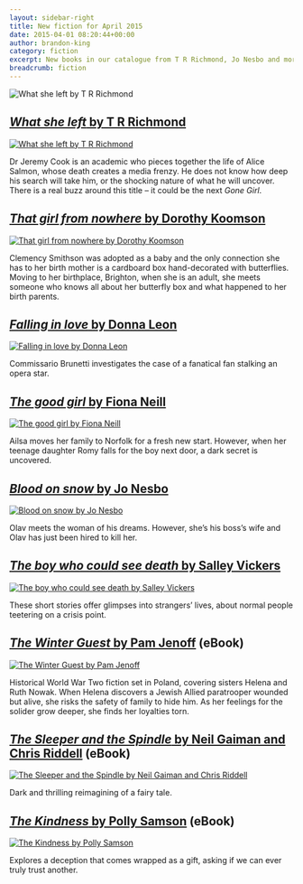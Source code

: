 ```yaml
---
layout: sidebar-right
title: New fiction for April 2015
date: 2015-04-01 08:20:44+00:00
author: brandon-king
category: fiction
excerpt: New books in our catalogue from T R Richmond, Jo Nesbo and more.
breadcrumb: fiction
---
```

![What she left by T R Richmond](/images/featured/featured-what-she-left.jpg)

## [<cite>What she left</cite> by T R Richmond](https://suffolk.spydus.co.uk/cgi-bin/spydus.exe/ENQ/OPAC/BIBENQ/27414134?QRY=CTIBIB%3C%20IRN(47356202)&QRYTEXT=What%20she%20left)

[![What she left by T R Richmond](/images/article/what-she-left.jpg)](https://suffolk.spydus.co.uk/cgi-bin/spydus.exe/ENQ/OPAC/BIBENQ/27414134?QRY=CTIBIB%3C%20IRN(47356202)&QRYTEXT=What%20she%20left)

Dr Jeremy Cook is an academic who pieces together the life of Alice Salmon, whose death creates a media frenzy. He does not know how deep his search will take him, or the shocking nature of what he will uncover. There is a real buzz around this title &#8211; it could be the next <cite>Gone Girl</cite>.

## [<cite>That girl from nowhere</cite> by Dorothy Koomson](https://suffolk.spydus.co.uk/cgi-bin/spydus.exe/ENQ/OPAC/BIBENQ/27416759?QRY=CTIBIB%3C%20IRN(48511316)&QRYTEXT=That%20girl%20from%20nowhere)

[![That girl from nowhere by Dorothy Koomson](/images/article/that-girl-from-nowhere.jpg)](https://suffolk.spydus.co.uk/cgi-bin/spydus.exe/ENQ/OPAC/BIBENQ/27416759?QRY=CTIBIB%3C%20IRN(48511316)&QRYTEXT=That%20girl%20from%20nowhere)

Clemency Smithson was adopted as a baby and the only connection she has to her birth mother is a cardboard box hand-decorated with butterflies. Moving to her birthplace, Brighton, when she is an adult, she meets someone who knows all about her butterfly box and what happened to her birth parents.

## [<cite>Falling in love</cite> by Donna Leon](https://suffolk.spydus.co.uk/cgi-bin/spydus.exe/ENQ/OPAC/BIBENQ/27419268?QRY=CTIBIB%3C%20IRN(825270)&QRYTEXT=Falling%20in%20love)

[![Falling in love by Donna Leon](/images/article/falling-in-love.jpg)](https://suffolk.spydus.co.uk/cgi-bin/spydus.exe/ENQ/OPAC/BIBENQ/27419268?QRY=CTIBIB%3C%20IRN(825270)&QRYTEXT=Falling%20in%20love)

Commissario Brunetti investigates the case of a fanatical fan stalking an opera star.

## [<cite>The good girl</cite> by Fiona Neill](https://suffolk.spydus.co.uk/cgi-bin/spydus.exe/ENQ/OPAC/BIBENQ/27420123?QRY=CTIBIB%3C%20IRN(2049250)&QRYTEXT=The%20good%20girl)

[![The good girl by Fiona Neill](/images/article/the-good-girl.jpg)](https://suffolk.spydus.co.uk/cgi-bin/spydus.exe/ENQ/OPAC/BIBENQ/27420123?QRY=CTIBIB%3C%20IRN(2049250)&QRYTEXT=The%20good%20girl)

Ailsa moves her family to Norfolk for a fresh new start. However, when her teenage daughter Romy falls for the boy next door, a dark secret is uncovered.

## [<cite>Blood on snow</cite> by Jo Nesbo](https://suffolk.spydus.co.uk/cgi-bin/spydus.exe/ENQ/OPAC/BIBENQ/27421562?QRY=CTIBIB%3C%20IRN(767445)&QRYTEXT=Blood%20on%20snow)

[![Blood on snow by Jo Nesbo](/images/article/blood-on-snow.jpg)](https://suffolk.spydus.co.uk/cgi-bin/spydus.exe/ENQ/OPAC/BIBENQ/27421562?QRY=CTIBIB%3C%20IRN(767445)&QRYTEXT=Blood%20on%20snow)

Olav meets the woman of his dreams. However, she&#8217;s his boss&#8217;s wife and Olav has just been hired to kill her.

## [<cite>The boy who could see death</cite> by Salley Vickers](https://suffolk.spydus.co.uk/cgi-bin/spydus.exe/ENQ/OPAC/BIBENQ/27430453?QRY=CTIBIB%3C%20IRN(47356605)&QRYTEXT=The%20boy%20who%20could%20see%20death)

[![The boy who could see death by Salley Vickers](/images/article/the-boy-who-could-see-death.jpg)](https://suffolk.spydus.co.uk/cgi-bin/spydus.exe/ENQ/OPAC/BIBENQ/27430453?QRY=CTIBIB%3C%20IRN(47356605)&QRYTEXT=The%20boy%20who%20could%20see%20death)

These short stories offer glimpses into strangers&#8217; lives, about normal people teetering on a crisis point.

## [<cite>The Winter Guest</cite> by Pam Jenoff](http://suffolklibraries.lib.overdrive.com/74DD047A-3006-4469-A191-02B4E4F0D846/10/50/en/ContentDetails.htm?id=6C0C19EF-D748-44FB-A7CD-9AA31456E057) (eBook)

[![The Winter Guest by Pam Jenoff](/images/article/the-winter-guest.jpg)](http://suffolklibraries.lib.overdrive.com/74DD047A-3006-4469-A191-02B4E4F0D846/10/50/en/ContentDetails.htm?id=6C0C19EF-D748-44FB-A7CD-9AA31456E057)

Historical World War Two fiction set in Poland, covering sisters Helena and Ruth Nowak. When Helena discovers a Jewish Allied paratrooper wounded but alive, she risks the safety of family to hide him. As her feelings for the solider grow deeper, she finds her loyalties torn.

## [<cite>The Sleeper and the Spindle</cite> by Neil Gaiman and Chris Riddell](http://suffolklibraries.lib.overdrive.com/74DD047A-3006-4469-A191-02B4E4F0D846/10/50/en/ContentDetails.htm?id=202274FF-0BEE-4BB8-87AC-E4DC21949D92) (eBook)

[![The Sleeper and the Spindle by Neil Gaiman and Chris Riddell](/images/article/the-sleeper-and-the-spindle.jpg)](http://suffolklibraries.lib.overdrive.com/74DD047A-3006-4469-A191-02B4E4F0D846/10/50/en/ContentDetails.htm?id=202274FF-0BEE-4BB8-87AC-E4DC21949D92)

Dark and thrilling reimagining of a fairy tale.

## [<cite>The Kindness</cite> by Polly Samson](http://suffolklibraries.lib.overdrive.com/74DD047A-3006-4469-A191-02B4E4F0D846/10/50/en/ContentDetails.htm?id=41E466E8-975C-47E8-8E33-43A78193AADB) (eBook)

[![The Kindness by Polly Samson](/images/article/the-kindness.jpg)](http://suffolklibraries.lib.overdrive.com/74DD047A-3006-4469-A191-02B4E4F0D846/10/50/en/ContentDetails.htm?id=41E466E8-975C-47E8-8E33-43A78193AADB)

Explores a deception that comes wrapped as a gift, asking if we can ever truly trust another.
